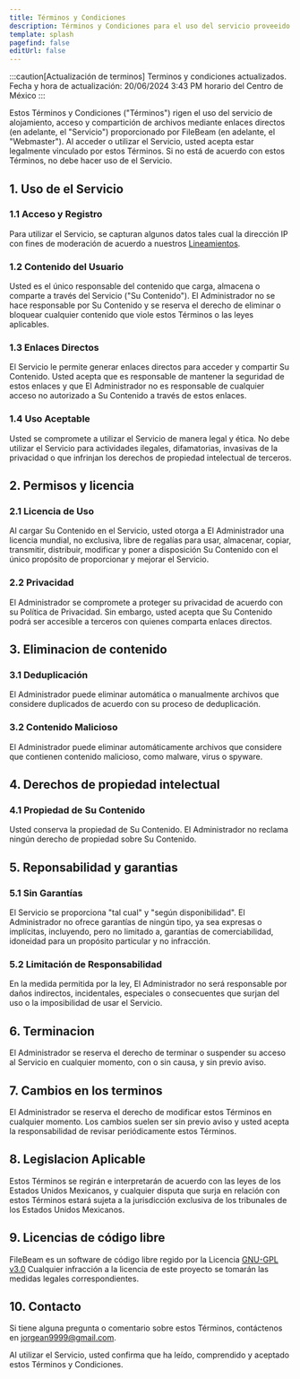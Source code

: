 ```yaml
---
title: Términos y Condiciones
description: Términos y Condiciones para el uso del servicio proveeido por FileBeam
template: splash
pagefind: false
editUrl: false
---
```


:::caution[Actualización de terminos]
Terminos y condiciones actualizados. Fecha y hora de actualización: 20/06/2024 3:43 PM horario del Centro de México
:::

Estos Términos y Condiciones ("Términos") rigen el uso del servicio de alojamiento, acceso y compartición de archivos mediante enlaces directos (en adelante, el "Servicio") proporcionado por FileBeam (en adelante, el "Webmaster"). Al acceder o utilizar el Servicio, usted acepta estar legalmente vinculado por estos Términos. Si no está de acuerdo con estos Términos, no debe hacer uso de el Servicio.

## 1. Uso de el Servicio

### 1.1 Acceso y Registro
Para utilizar el Servicio, se capturan algunos datos tales cual la dirección IP con fines de moderación de acuerdo a nuestros [Lineamientos](/faq/archivos/#lineamientos).

### 1.2 Contenido del Usuario
Usted es el único responsable del contenido que carga, almacena o comparte a través del Servicio ("Su Contenido"). El Administrador no se hace responsable por Su Contenido y se reserva el derecho de eliminar o bloquear cualquier contenido que viole estos Términos o las leyes aplicables.

### 1.3 Enlaces Directos
El Servicio le permite generar enlaces directos para acceder y compartir Su Contenido. Usted acepta que es responsable de mantener la seguridad de estos enlaces y que El Administrador no es responsable de cualquier acceso no autorizado a Su Contenido a través de estos enlaces.

### 1.4 Uso Aceptable
Usted se compromete a utilizar el Servicio de manera legal y ética. No debe utilizar el Servicio para actividades ilegales, difamatorias, invasivas de la privacidad o que infrinjan los derechos de propiedad intelectual de terceros.

## 2. Permisos y licencia

### 2.1 Licencia de Uso
Al cargar Su Contenido en el Servicio, usted otorga a El Administrador una licencia mundial, no exclusiva, libre de regalías para usar, almacenar, copiar, transmitir, distribuir, modificar y poner a disposición Su Contenido con el único propósito de proporcionar y mejorar el Servicio.

### 2.2 Privacidad
El Administrador se compromete a proteger su privacidad de acuerdo con su Política de Privacidad. Sin embargo, usted acepta que Su Contenido podrá ser accesible a terceros con quienes comparta enlaces directos.

## 3. Eliminacion de contenido

### 3.1 Deduplicación
El Administrador puede eliminar automática o manualmente archivos que considere duplicados de acuerdo con su proceso de deduplicación.

### 3.2 Contenido Malicioso
El Administrador puede eliminar automáticamente archivos que considere que contienen contenido malicioso, como malware, virus o spyware.

## 4. Derechos de propiedad intelectual

### 4.1 Propiedad de Su Contenido
Usted conserva la propiedad de Su Contenido. El Administrador no reclama ningún derecho de propiedad sobre Su Contenido.

## 5. Reponsabilidad y garantias

### 5.1 Sin Garantías
El Servicio se proporciona "tal cual" y "según disponibilidad". El Administrador no ofrece garantías de ningún tipo, ya sea expresas o implícitas, incluyendo, pero no limitado a, garantías de comerciabilidad, idoneidad para un propósito particular y no infracción.

### 5.2 Limitación de Responsabilidad
En la medida permitida por la ley, El Administrador no será responsable por daños indirectos, incidentales, especiales o consecuentes que surjan del uso o la imposibilidad de usar el Servicio.

## 6. Terminacion

El Administrador se reserva el derecho de terminar o suspender su acceso al Servicio en cualquier momento, con o sin causa, y sin previo aviso.

## 7. Cambios en los terminos

El Administrador se reserva el derecho de modificar estos Términos en cualquier momento. Los cambios suelen ser sin previo aviso y usted acepta la responsabilidad de revisar periódicamente estos Términos.

## 8. Legislacion Aplicable

Estos Términos se regirán e interpretarán de acuerdo con las leyes de los Estados Unidos Mexicanos, y cualquier disputa que surja en relación con estos Términos estará sujeta a la jurisdicción exclusiva de los tribunales de los Estados Unidos Mexicanos.

## 9. Licencias de código libre

FileBeam es un software de código libre regido por la Licencia [GNU-GPL v3.0](https://www.gnu.org/licenses/gpl-3.0.html)
Cualquier infracción a la licencia de este proyecto se tomarán las medidas legales correspondientes.

## 10. Contacto

Si tiene alguna pregunta o comentario sobre estos Términos, contáctenos en jorgean9999@gmail.com.

Al utilizar el Servicio, usted confirma que ha leído, comprendido y aceptado estos Términos y Condiciones.
